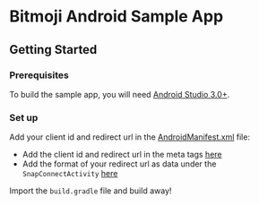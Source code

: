 # Bitmoji Android Sample App

## Getting Started

### Prerequisites

To build the sample app, you will need [Android Studio 3.0+](https://developer.android.com/studio/index.html).

### Set up

Add your client id and redirect url in the [AndroidManifest.xml](bitmoji-sample-app/src/main/AndroidManifest.xml) file:
* Add the client id and redirect url in the meta tags [here](bitmoji-sample-app/src/main/AndroidManifest.xml#L16)
* Add the format of your redirect url as data under the `SnapConnectActivity` [here](bitmoji-sample-app/src/main/AndroidManifest.xml#L42)

Import the `build.gradle` file and build away!

